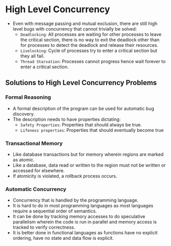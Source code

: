 # High Level Concurrency
* Even with message passing and mutual exclusion, there are still high level bugs with concurrency that cannot trivially be solved: 
	* `Deadlocking`: All processes are waiting for other processes to leave the critical section, there is no way to exit the deadlock other than for processes to detect the deadlock and release their resources. 
	* `Livelocking`: Cycle of processes try to enter a critical section but they all fail. 
	* `Thread Starvation`: Processes cannot progress hence wait forever to enter a critical section.

## Solutions to High Level Concurrency Problems
### Formal Reasoning 
* A formal description of the program can be used for automatic bug discovery.
* The description needs to have properties dictating:
	* `Safety Properties`: Properties that should always be true.
	* `Lifeness properties`: Properties that should eventually become true 
### Transactional Memory
* Like database transactions but for memory wherein regions are marked as atomic.
* Like a database, data read or written to the region must not be written or accessed for elsewhere.
* If atomicity is violated, a rollback process occurs.
### Automatic Concurrency
* Concurrency that is handled by the programming language. 
* It is hard to do in most programming languages as most languages require a sequential order of semantics.
* It can be done by tracking memory accesses to do speculative parallelism wherein the code is run in parallel and memory access is tracked to verify correctness.
* It is better done in functional languages as functions have no explicit ordering, have no state and data flow is explicit.